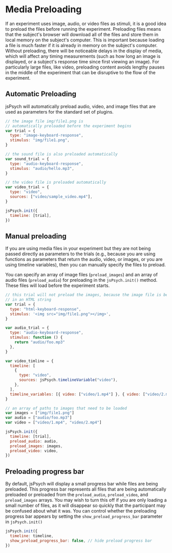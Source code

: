 # Media Preloading

If an experiment uses image, audio, or video files as stimuli, it is a good idea to preload the files before running the experiment. Preloading files means that the subject's browser will download all of the files and store them in local memory on the subject's computer. This is important because loading a file is much faster if it is already in memory on the subject's computer. Without preloading, there will be noticeable delays in the display of media, which will affect any timing measurements (such as how long an image is displayed, or a subject's response time since first viewing an image). For particularly large files, like video, preloading content avoids lengthy pauses in the middle of the experiment that can be disruptive to the flow of the experiment.

## Automatic Preloading

jsPsych will automatically preload audio, video, and image files that are used as parameters for the standard set of plugins.

```javascript
// the image file img/file1.png is
// automatically preloaded before the experiment begins
var trial = {
  type: "image-keyboard-response",
  stimulus: "img/file1.png",
}

// the sound file is also preloaded automatically
var sound_trial = {
  type: "audio-keyboard-response",
  stimulus: "audio/hello.mp3",
}

// the video file is preloaded automatically
var video_trial = {
  type: "video",
  sources: ["video/sample_video.mp4"],
}

jsPsych.init({
  timeline: [trial],
})
```

## Manual preloading

If you are using media files in your experiment but they are not being passed directly as parameters to the trials (e.g., because you are using functions as parameters that return the audio, video, or images, or you are using timeline variables), then you can manually specify the files to preload.

You can specify an array of image files (`preload_images`) and an array of audio files (`preload_audio`) for preloading in the `jsPsych.init()` method. These files will load before the experiment starts.

```javascript
// this trial will not preload the images, because the image file is being used
// in an HTML string
var trial = {
  type: "html-keyboard-response",
  stimulus: '<img src="img/file1.png"></img>',
}

var audio_trial = {
  type: "audio-keyboard-response",
  stimulus: function () {
    return "audio/foo.mp3"
  },
}

var video_timline = {
  timeline: [
    {
      type: "video",
      sources: jsPsych.timelineVariable("video"),
    },
  ],
  timeline_variables: [{ video: ["video/1.mp4"] }, { video: ["video/2.mp4"] }],
}

// an array of paths to images that need to be loaded
var images = ["img/file1.png"]
var audio = ["audio/foo.mp3"]
var video = ["video/1.mp4", "video/2.mp4"]

jsPsych.init({
  timeline: [trial],
  preload_audio: audio,
  preload_images: images,
  preload_video: video,
})
```

## Preloading progress bar

By default, jsPsych will display a small progress bar while files are being preloaded. This progress bar represents all files that are being automatically preloaded or preloaded from the `preload_audio`, `preload_video`, and `preload_images` arrays. You may wish to turn this off if you are only loading a small number of files, as it will disappear so quickly that the participant may be confused about what it was. You can control whether the preloading progress bar appears by setting the `show_preload_progress_bar` parameter in `jsPsych.init()`

```javascript
jsPsych.init({
  timeline: timeline,
  show_preload_progress_bar: false, // hide preload progress bar
})
```
